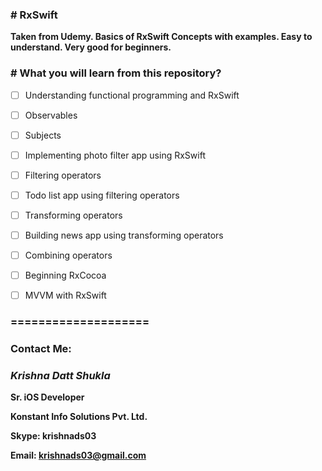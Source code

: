 ### **# RxSwift**

**Taken from Udemy. Basics of RxSwift Concepts with examples. Easy to understand. Very good for beginners.**

### **# What you will learn from this repository?**

- [ ] Understanding functional programming and RxSwift
- [ ] Observables
- [ ] Subjects
- [ ] Implementing photo filter app using RxSwift
- [ ] Filtering operators
- [ ] Todo list app using filtering operators
- [ ] Transforming operators
- [ ] Building news app using transforming operators
- [ ] Combining operators
- [ ] Beginning RxCocoa
- [ ] MVVM with RxSwift



### ====================
### **Contact Me:**

### **_Krishna Datt Shukla_**

**Sr. iOS Developer**

**Konstant Info Solutions Pvt. Ltd.**

**Skype: krishnads03**

**Email: krishnads03@gmail.com**
